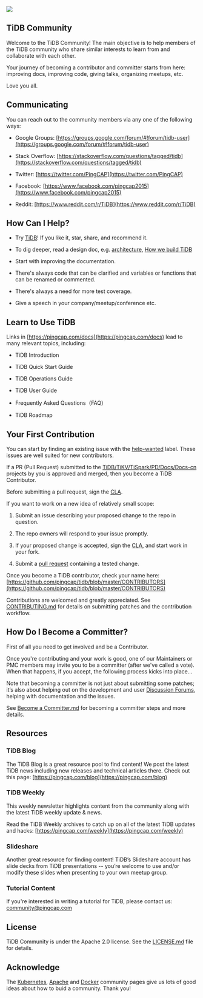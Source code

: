 ![](https://upload-images.jianshu.io/upload_images/542677-3db99ca7bd293ef1.png?imageMogr2/auto-orient/strip%7CimageView2/2/w/1240)

## TiDB Community

Welcome to the TiDB Community! The main objective is to help members of the TiDB community who share similar interests to learn from and collaborate with each other.

Your journey of becoming a contributor and committer starts from here: improving docs, improving code, giving talks, organizing meetups, etc.

Love you all.

## Communicating

You can reach out to the community members via any one of the following ways: 

+ Google Groups: [https://groups.google.com/forum/#!forum/tidb-user](https://groups.google.com/forum/#!forum/tidb-user)

+ Stack Overflow: [https://stackoverflow.com/questions/tagged/tidb](https://stackoverflow.com/questions/tagged/tidb)

+ Twitter: [https://twitter.com/PingCAP](https://twitter.com/PingCAP)

+ Facebook: [https://www.facebook.com/pingcap2015](https://www.facebook.com/pingcap2015)


+ Reddit: [https://www.reddit.com/r/TiDB](https://www.reddit.com/r/TiDB)

## How Can I Help?

+ Try [TiDB](https://github.com/pingcap/tidb)! If you like it, star, share, and recommend it. 

+ To dig deeper, read a design doc, e.g. [architecture](https://www.pingcap.com/blog/2017-05-23-perconalive17/), [How we build TiDB](https://www.pingcap.com/blog/2016-10-17-how-we-build-tidb/)

+ Start with improving the documentation.

+ There's always code that can be clarified and variables or functions that can be renamed or commented.

+ There's always a need for more test coverage.

+ Give a speech in your company/meetup/conference etc.

## Learn to Use TiDB

Links in [https://pingcap.com/docs](https://pingcap.com/docs) lead to many relevant topics, including:

+ TiDB Introduction

+ TiDB Quick Start Guide

+ TiDB Operations Guide

+ TiDB User Guide

+ Frequently Asked Questions（FAQ）

+ TiDB Roadmap

## Your First Contribution

You can start by finding an existing issue with the [help-wanted](https://github.com/pingcap/tidb/issues?q=is%3Aissue+is%3Aopen+label%3A%22help+wanted%22) label. These issues are well suited for new contributors. 

If a PR (Pull Request) submitted to the [TiDB/TiKV/TiSpark/PD/Docs/Docs-cn](https://github.com/pingcap) projects by you is approved and merged, then you become a TiDB Contributor. 

Before submitting a pull request, sign the [CLA](https://cla-assistant.io/pingcap/tidb?pullRequest=5567).

If you want to work on a new idea of relatively small scope:

1. Submit an issue describing your proposed change to the repo in question.

2. The repo owners will respond to your issue promptly.

3. If your proposed change is accepted, sign the [CLA](https://cla-assistant.io/pingcap/tidb?pullRequest=5567), and start work in your fork.

4. Submit a [pull request](https://github.com/pingcap/tidb/pull/3113) containing a tested change. 


Once you become a TiDB contributor, check your name here: [https://github.com/pingcap/tidb/blob/master/CONTRIBUTORS](https://github.com/pingcap/tidb/blob/master/CONTRIBUTORS)

Contributions are welcomed and greatly appreciated. See [CONTRIBUTING.md](https://github.com/pingcap/community/blob/master/CONTRIBUTING.md) for details on submitting patches and the contribution workflow.

## How Do I Become a Committer?

First of all you need to get involved and be a Contributor.

Once you're contributing and your work is good, one of our Maintainers or PMC members may invite you to be a committer (after we've called a vote). When that happens, if you accept, the following process kicks into place...

Note that becoming a committer is not just about submitting some patches; it‘s also about helping out on the development and user [Discussion Forums](https://groups.google.com/forum/#!forum/tidb-user), helping with documentation and the issues.

See [Become a Committer.md](https://github.com/pingcap/community/blob/master/become-a-committer.md) for becoming a committer steps and more details.

## Resources

### TiDB Blog

The TiDB Blog is a great resource pool to find content! We post the latest TiDB news including new releases and technical articles there. Check out this page: [https://pingcap.com/blog](https://pingcap.com/blog)

### TiDB Weekly

This weekly newsletter highlights content from the community along with the latest TiDB weekly update & news.

Read the TiDB Weekly archives to catch up on all of the latest TiDB updates and hacks: [https://pingcap.com/weekly](https://pingcap.com/weekly)

### Slideshare

Another great resource for finding content! TiDB’s Slideshare account has slide decks from TiDB presentations -- you’re welcome to use and/or modify these slides when presenting to your own meetup group.

### Tutorial Content

If you're interested in writing a tutorial for TiDB, please contact us: [community@pingcap.com](mailto:community@pingcap.com)

## License
TiDB Community is under the Apache 2.0 license. See the [LICENSE.md](https://github.com/pingcap/community/blob/master/LICENSE) file for details.

## Acknowledge

The [Kubernetes](https://github.com/kubernetes/community), [Apache](http://activemq.apache.org/becoming-a-committer.html) and [Docker](https://github.com/docker/community) community pages give us lots of good ideas about how to buid a community. Thank you!



